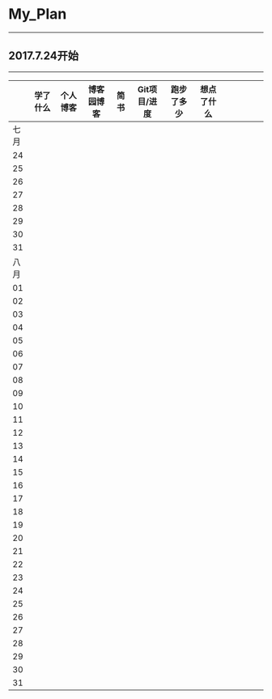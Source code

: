 # My_Plan

---

## 2017.7.24开始

---

|  |学了什么|个人博客|博客园博客|简书|Git项目/进度|跑步了多少|想点了什么||||||
|----|----|----|----|----|----|----|----|----|----|----|----|----|
|七月| | | | | | |  |  |  |  |  |  |
|24| | | | | | |  |  |  |  |  |  |
|25| | | | | | |  |  |  |  |  |  |
|26| | | | | | |  |  |  |  |  |  |
|27| | | | | | |  |  |  |  |  |  |
|28| | | | | | |  |  |  |  |  |  |
|29| | | | | | |  |  |  |  |  |  |
|30| |  | | | | |  |  |  |  |  |  |
|31| |  | |  | |  |  |  |  |  |  |  |
|八月| | | | | | | |  |  |  |  |  |
|01| | | | | | | |  |  |  |  |  |
|02| | | | | | | |  |  |  |  |  |
|03| | | | | | | |  |  |  |  |  |
|04| | | | | | | |  |  |  |  |  |
|05| | | | | | | |  |  |  |  |  |
|06| | | | | | | |  |  |  |  |  |
|07| | | | | | | |  |  |  |  |  |
|08| | | | | | | |  |  |  |  |  |
|09| | | | | | | |  |  |  |  |  |
|10| | | | | | | |  |  |  |  |  |
|11| | | | | | | |  |  |  |  |  |
|12| | | | | | | |  |  |  |  |  |
|13| | | | | | | |  |  |  |  |  |
|14| | | | | | | |  |  |  |  |  |
|15| | | | | | | |  |  |  |  |  |
|16| | | | | | | |  |  |  |  |  |
|17| | | | | | | |  |  |  |  |  |
|18| | | | | | | |  |  |  |  |  |
|19| | | | | | | |  |  |  |  |  |
|20| | | | | | |  |  |  |  |  |  |
|21| | | | | | |  |  |  |  |  |  |
|22| | | | | | |  |  |  |  |  |  |
|23| | | | | | |  |  |  |  |  |  |
|24| | | | | | |  |  |  |  |  |  |
|25| | | | | | |  |  |  |  |  |  |
|26| | | | | | |  |  |  |  |  |  |
|27| | | | | | |  |  |  |  |  |  |
|28| | | | | | |  |  |  |  |  |  |
|29| | | | | | |  |  |  |  |  |  |
|30| |  | | | | |  |  |  |  |  |  |
|31| |  | |  | |  |  |  |  |  |  |  |
